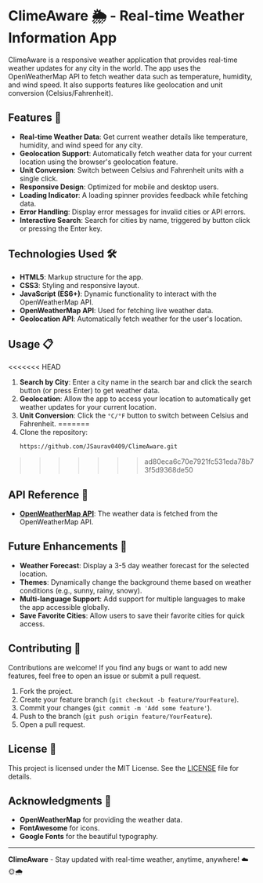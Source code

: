 # ClimeAware 🌦️ - Real-time Weather Information App

ClimeAware is a responsive weather application that provides real-time weather updates for any city in the world. The app uses the OpenWeatherMap API to fetch weather data such as temperature, humidity, and wind speed. It also supports features like geolocation and unit conversion (Celsius/Fahrenheit).

## Features 🚀

- **Real-time Weather Data**: Get current weather details like temperature, humidity, and wind speed for any city.
- **Geolocation Support**: Automatically fetch weather data for your current location using the browser's geolocation feature.
- **Unit Conversion**: Switch between Celsius and Fahrenheit units with a single click.
- **Responsive Design**: Optimized for mobile and desktop users.
- **Loading Indicator**: A loading spinner provides feedback while fetching data.
- **Error Handling**: Display error messages for invalid cities or API errors.
- **Interactive Search**: Search for cities by name, triggered by button click or pressing the Enter key.

## Technologies Used 🛠️

- **HTML5**: Markup structure for the app.
- **CSS3**: Styling and responsive layout.
- **JavaScript (ES6+)**: Dynamic functionality to interact with the OpenWeatherMap API.
- **OpenWeatherMap API**: Used for fetching live weather data.
- **Geolocation API**: Automatically fetch weather for the user's location.


## Usage 📋

<<<<<<< HEAD
1. **Search by City**: Enter a city name in the search bar and click the search button (or press Enter) to get weather data.
2. **Geolocation**: Allow the app to access your location to automatically get weather updates for your current location.
3. **Unit Conversion**: Click the `°C/°F` button to switch between Celsius and Fahrenheit.
=======
1. Clone the repository:
   ```bash
   https://github.com/JSaurav0409/ClimeAware.git
>>>>>>> ad80eca6c70e7921fc531eda78b73f5d9368de50


## API Reference 🔗

- **[OpenWeatherMap API](https://openweathermap.org/api)**: The weather data is fetched from the OpenWeatherMap API.

## Future Enhancements 🔮

- **Weather Forecast**: Display a 3-5 day weather forecast for the selected location.
- **Themes**: Dynamically change the background theme based on weather conditions (e.g., sunny, rainy, snowy).
- **Multi-language Support**: Add support for multiple languages to make the app accessible globally.
- **Save Favorite Cities**: Allow users to save their favorite cities for quick access.

## Contributing 🤝

Contributions are welcome! If you find any bugs or want to add new features, feel free to open an issue or submit a pull request.

1. Fork the project.
2. Create your feature branch (`git checkout -b feature/YourFeature`).
3. Commit your changes (`git commit -m 'Add some feature'`).
4. Push to the branch (`git push origin feature/YourFeature`).
5. Open a pull request.

## License 📄

This project is licensed under the MIT License. See the [LICENSE](LICENSE) file for details.

## Acknowledgments 🙏

- **OpenWeatherMap** for providing the weather data.
- **FontAwesome** for icons.
- **Google Fonts** for the beautiful typography.

---

**ClimeAware** - Stay updated with real-time weather, anytime, anywhere! ☁️🌞🌧️
